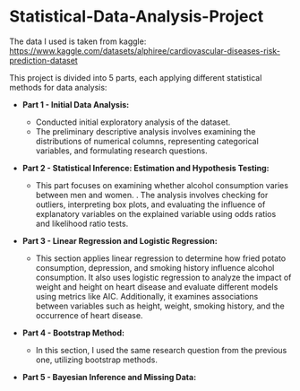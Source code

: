 # Statistical-Data-Analysis-Project
The data I used is taken from kaggle: https://www.kaggle.com/datasets/alphiree/cardiovascular-diseases-risk-prediction-dataset

This project is divided into 5 parts, each applying different statistical methods for data analysis:
- **Part 1 - Initial Data Analysis:**
  - Conducted initial exploratory analysis of the dataset.
  - The preliminary descriptive analysis involves examining the distributions of numerical columns, representing categorical variables, and formulating research questions.

- **Part 2 - Statistical Inference: Estimation and Hypothesis Testing:**
  - This part focuses on examining whether alcohol consumption varies between men and women. . The analysis involves checking for outliers, interpreting box plots, and evaluating the influence of explanatory variables on the explained variable using odds ratios and likelihood ratio tests.

- **Part 3 - Linear Regression and Logistic Regression:**
  - This section applies linear regression to determine how fried potato consumption, depression, and smoking history influence alcohol consumption. It also uses logistic regression to analyze the impact of weight and height on heart disease and evaluate different models using metrics like AIC. Additionally, it examines associations between variables such as height, weight, smoking history, and the occurrence of heart disease.

- **Part 4 - Bootstrap Method:**
  - In this section, I used the same research question from the previous one, utilizing bootstrap methods.
  

- **Part 5 - Bayesian Inference and Missing Data:**
  

